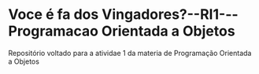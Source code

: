# Voce é fa dos Vingadores?--RI1---Programacao Orientada a Objetos
Repositório voltado para a atividae 1 da materia de Programação Orientada a Objetos
